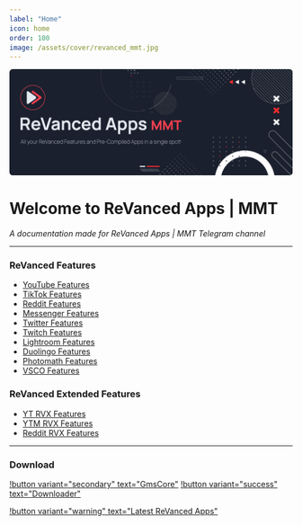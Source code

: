 ```yaml
---
label: "Home"
icon: home
order: 100
image: /assets/cover/revanced_mmt.jpg
---
```

![](/assets/cover/home-cover.png)

# Welcome to ReVanced Apps | MMT

<i>A documentation made for ReVanced Apps | MMT Telegram channel</i>

---

### ReVanced Features
- [YouTube Features](RV-Features/YouTube/youtube.md)
- [TikTok Features](RV-Features/tiktok.md)
- [Reddit Features](RV-Features/reddit.md)
- [Messenger Features](RV-Features/messenger.md)
- [Twitter Features](RV-Features/twitter.md)
- [Twitch Features](RV-Features/twitch.md)
- [Lightroom Features](RV-Features/lightroom.md)
- [Duolingo Features](RV-Features/duolingo.md)
- [Photomath Features](RV-Features/photomath.md)
- [VSCO Features](RV-Features/vsco.md)

### ReVanced Extended Features
- [YT RVX Features](RVX-Features/YT-RVX-features/YT-RVX-Features.md)
- [YTM RVX Features](RVX-Features/YTM-RVX-features/YTM-RVX-Features.md)
- [Reddit RVX Features](RVX-Features/reddit.md)

---

### Download

[!button variant="secondary" text="GmsCore"](Download/GmsCore.md) [!button variant="success" text="Downloader"](Download/External-Downloader.md)

[!button variant="warning" text="Latest ReVanced Apps"](https://t.me/ReVanced_MMT/242)
